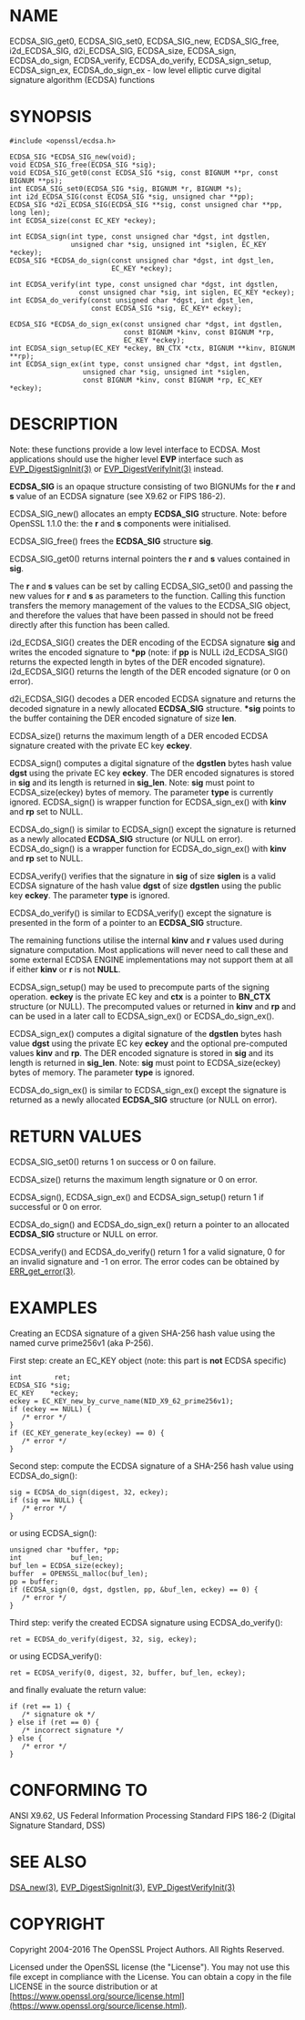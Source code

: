 # NAME

ECDSA\_SIG\_get0, ECDSA\_SIG\_set0,
ECDSA\_SIG\_new, ECDSA\_SIG\_free, i2d\_ECDSA\_SIG, d2i\_ECDSA\_SIG, ECDSA\_size,
ECDSA\_sign, ECDSA\_do\_sign, ECDSA\_verify, ECDSA\_do\_verify, ECDSA\_sign\_setup,
ECDSA\_sign\_ex, ECDSA\_do\_sign\_ex - low level elliptic curve digital signature
algorithm (ECDSA) functions

# SYNOPSIS

    #include <openssl/ecdsa.h>

    ECDSA_SIG *ECDSA_SIG_new(void);
    void ECDSA_SIG_free(ECDSA_SIG *sig);
    void ECDSA_SIG_get0(const ECDSA_SIG *sig, const BIGNUM **pr, const BIGNUM **ps);
    int ECDSA_SIG_set0(ECDSA_SIG *sig, BIGNUM *r, BIGNUM *s);
    int i2d_ECDSA_SIG(const ECDSA_SIG *sig, unsigned char **pp);
    ECDSA_SIG *d2i_ECDSA_SIG(ECDSA_SIG **sig, const unsigned char **pp, long len);
    int ECDSA_size(const EC_KEY *eckey);

    int ECDSA_sign(int type, const unsigned char *dgst, int dgstlen,
                   unsigned char *sig, unsigned int *siglen, EC_KEY *eckey);
    ECDSA_SIG *ECDSA_do_sign(const unsigned char *dgst, int dgst_len,
                             EC_KEY *eckey);

    int ECDSA_verify(int type, const unsigned char *dgst, int dgstlen,
                     const unsigned char *sig, int siglen, EC_KEY *eckey);
    int ECDSA_do_verify(const unsigned char *dgst, int dgst_len,
                        const ECDSA_SIG *sig, EC_KEY* eckey);

    ECDSA_SIG *ECDSA_do_sign_ex(const unsigned char *dgst, int dgstlen,
                                const BIGNUM *kinv, const BIGNUM *rp,
                                EC_KEY *eckey);
    int ECDSA_sign_setup(EC_KEY *eckey, BN_CTX *ctx, BIGNUM **kinv, BIGNUM **rp);
    int ECDSA_sign_ex(int type, const unsigned char *dgst, int dgstlen,
                      unsigned char *sig, unsigned int *siglen,
                      const BIGNUM *kinv, const BIGNUM *rp, EC_KEY *eckey);

# DESCRIPTION

Note: these functions provide a low level interface to ECDSA. Most
applications should use the higher level **EVP** interface such as
[EVP\_DigestSignInit(3)](http://man.he.net/man3/EVP_DigestSignInit) or [EVP\_DigestVerifyInit(3)](http://man.he.net/man3/EVP_DigestVerifyInit) instead.

**ECDSA\_SIG** is an opaque structure consisting of two BIGNUMs for the
**r** and **s** value of an ECDSA signature (see X9.62 or FIPS 186-2).

ECDSA\_SIG\_new() allocates an empty **ECDSA\_SIG** structure. Note: before
OpenSSL 1.1.0 the: the **r** and **s** components were initialised.

ECDSA\_SIG\_free() frees the **ECDSA\_SIG** structure **sig**.

ECDSA\_SIG\_get0() returns internal pointers the **r** and **s** values contained
in **sig**.

The **r** and **s** values can be set by calling ECDSA\_SIG\_set0() and passing the
new values for **r** and **s** as parameters to the function. Calling this
function transfers the memory management of the values to the ECDSA\_SIG object,
and therefore the values that have been passed in should not be freed directly
after this function has been called.

i2d\_ECDSA\_SIG() creates the DER encoding of the ECDSA signature **sig** and
writes the encoded signature to **\*pp** (note: if **pp** is NULL i2d\_ECDSA\_SIG()
returns the expected length in bytes of the DER encoded signature).
i2d\_ECDSA\_SIG() returns the length of the DER encoded signature (or 0 on
error).

d2i\_ECDSA\_SIG() decodes a DER encoded ECDSA signature and returns the decoded
signature in a newly allocated **ECDSA\_SIG** structure. **\*sig** points to the
buffer containing the DER encoded signature of size **len**.

ECDSA\_size() returns the maximum length of a DER encoded ECDSA signature
created with the private EC key **eckey**.

ECDSA\_sign() computes a digital signature of the **dgstlen** bytes hash value
**dgst** using the private EC key **eckey**. The DER encoded signatures is
stored in **sig** and its length is returned in **sig\_len**. Note: **sig** must
point to ECDSA\_size(eckey) bytes of memory. The parameter **type** is currently
ignored. ECDSA\_sign() is wrapper function for ECDSA\_sign\_ex() with **kinv**
and **rp** set to NULL.

ECDSA\_do\_sign() is similar to ECDSA\_sign() except the signature is returned
as a newly allocated **ECDSA\_SIG** structure (or NULL on error). ECDSA\_do\_sign()
is a wrapper function for ECDSA\_do\_sign\_ex() with **kinv** and **rp** set to
NULL.

ECDSA\_verify() verifies that the signature in **sig** of size **siglen** is a
valid ECDSA signature of the hash value **dgst** of size **dgstlen** using the
public key **eckey**.  The parameter **type** is ignored.

ECDSA\_do\_verify() is similar to ECDSA\_verify() except the signature is
presented in the form of a pointer to an **ECDSA\_SIG** structure.

The remaining functions utilise the internal **kinv** and **r** values used
during signature computation. Most applications will never need to call these
and some external ECDSA ENGINE implementations may not support them at all if
either **kinv** or **r** is not **NULL**.

ECDSA\_sign\_setup() may be used to precompute parts of the signing operation.
**eckey** is the private EC key and **ctx** is a pointer to **BN\_CTX** structure
(or NULL). The precomputed values or returned in **kinv** and **rp** and can be
used in a later call to ECDSA\_sign\_ex() or ECDSA\_do\_sign\_ex().

ECDSA\_sign\_ex() computes a digital signature of the **dgstlen** bytes hash value
**dgst** using the private EC key **eckey** and the optional pre-computed values
**kinv** and **rp**. The DER encoded signature is stored in **sig** and its
length is returned in **sig\_len**. Note: **sig** must point to ECDSA\_size(eckey)
bytes of memory. The parameter **type** is ignored.

ECDSA\_do\_sign\_ex() is similar to ECDSA\_sign\_ex() except the signature is
returned as a newly allocated **ECDSA\_SIG** structure (or NULL on error).

# RETURN VALUES

ECDSA\_SIG\_set0() returns 1 on success or 0 on failure.

ECDSA\_size() returns the maximum length signature or 0 on error.

ECDSA\_sign(), ECDSA\_sign\_ex() and ECDSA\_sign\_setup() return 1 if successful
or 0 on error.

ECDSA\_do\_sign() and ECDSA\_do\_sign\_ex() return a pointer to an allocated
**ECDSA\_SIG** structure or NULL on error.

ECDSA\_verify() and ECDSA\_do\_verify() return 1 for a valid
signature, 0 for an invalid signature and -1 on error.
The error codes can be obtained by [ERR\_get\_error(3)](http://man.he.net/man3/ERR_get_error).

# EXAMPLES

Creating an ECDSA signature of a given SHA-256 hash value using the
named curve prime256v1 (aka P-256).

First step: create an EC\_KEY object (note: this part is **not** ECDSA
specific)

    int        ret;
    ECDSA_SIG *sig;
    EC_KEY    *eckey;
    eckey = EC_KEY_new_by_curve_name(NID_X9_62_prime256v1);
    if (eckey == NULL) {
       /* error */
    }
    if (EC_KEY_generate_key(eckey) == 0) {
       /* error */
    }

Second step: compute the ECDSA signature of a SHA-256 hash value
using ECDSA\_do\_sign():

    sig = ECDSA_do_sign(digest, 32, eckey);
    if (sig == NULL) {
       /* error */
    }

or using ECDSA\_sign():

    unsigned char *buffer, *pp;
    int            buf_len;
    buf_len = ECDSA_size(eckey);
    buffer  = OPENSSL_malloc(buf_len);
    pp = buffer;
    if (ECDSA_sign(0, dgst, dgstlen, pp, &buf_len, eckey) == 0) {
       /* error */
    }

Third step: verify the created ECDSA signature using ECDSA\_do\_verify():

    ret = ECDSA_do_verify(digest, 32, sig, eckey);

or using ECDSA\_verify():

    ret = ECDSA_verify(0, digest, 32, buffer, buf_len, eckey);

and finally evaluate the return value:

    if (ret == 1) {
       /* signature ok */
    } else if (ret == 0) {
       /* incorrect signature */
    } else {
       /* error */
    }

# CONFORMING TO

ANSI X9.62, US Federal Information Processing Standard FIPS 186-2
(Digital Signature Standard, DSS)

# SEE ALSO

[DSA\_new(3)](http://man.he.net/man3/DSA_new),
[EVP\_DigestSignInit(3)](http://man.he.net/man3/EVP_DigestSignInit),
[EVP\_DigestVerifyInit(3)](http://man.he.net/man3/EVP_DigestVerifyInit)

# COPYRIGHT

Copyright 2004-2016 The OpenSSL Project Authors. All Rights Reserved.

Licensed under the OpenSSL license (the "License").  You may not use
this file except in compliance with the License.  You can obtain a copy
in the file LICENSE in the source distribution or at
[https://www.openssl.org/source/license.html](https://www.openssl.org/source/license.html).
